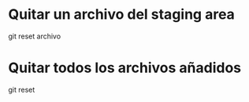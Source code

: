 # Quitar un archivo del staging area
git reset archivo

# Quitar todos los archivos añadidos
git reset
